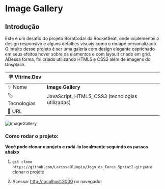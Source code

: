 # Image Gallery

## Introdução

Este é um desafio do projeto BoraCodar da RocketSeat, onde implementei o design responsivo e alguns detalhes visuais como o rodapé personalizado. O intuito desse projeto é ser uma galeria com design elegante caprichado em seus efeitos hover sobre os elementos e com layoult criado em grid. ADessa forma, foi criado utilizando HTML5 e CSS3 além de imagens do Unsplash.


| :placard: Vitrine.Dev |     |
| -------------  | --- |
| :sparkles: Nome        | **Image Gallery**
| :label: Tecnologias | JavaScript, HTML5, CSS3 (tecnologias utilizadas)
| :rocket: URL         | 

![imageGallery](https://github.com/LarissaOlimpio/ImageGallery/assets/50180854/a1473283-672a-428e-bb65-48555ac7ce05#vitrinedev)


### Como rodar o projeto:

**Você pode clonar o projeto e rodá-lo localmente seguindo os passos abaixo**

1. `git clone https://github.com/LarissaOlimpio/Jogo_da_Forca_Sprint2.git` para clonar o projeto

2. Acessar [http://localhost:3000](http://localhost:3000) no navegador